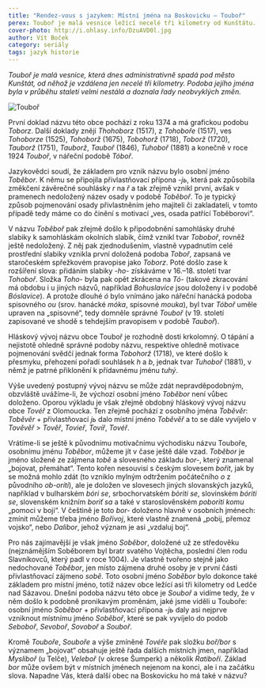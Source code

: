 ```yaml
---
title: "Rendez-vous s jazykem: Místní jména na Boskovicku – Touboř"
perex: Touboř je malá vesnice ležící necelé tři kilometry od Kunštátu. Podoba jejího jména byla v průběhu staletí velmi nestálá a doznala řady neobvyklých změn.
cover-photo: http://i.ohlasy.info/DzuAVD0l.jpg
author: Vít Boček
category: seriály
tags: jazyk historie
---
```


*Touboř je malá vesnice, která dnes administrativně spadá pod město Kunštát, od něhož je vzdálena jen necelé tři kilometry. Podoba jejího jména byla v průběhu staletí velmi nestálá a doznala řady neobvyklých změn.*

<img src="http://i.ohlasy.info/DzuAVD0.jpg" alt="Touboř" class="img-responsive img-popup" data-author="Jiří Komárek">

První doklad názvu této obce pochází z roku 1374 a má grafickou podobu *Toborz*. Další doklady znějí *Thohoborz* (1517), z *Tohoboře* (1517), ves *Tohoborze* (1525), *Tohoborž* (1675), *Tobohorž* (1718), *Toborž* (1720), *Tauborž* (1751), *Tauborž*, *Tauboř* (1846), *Tuhoboř* (1881) a konečně v roce 1924 *Touboř*, v nářeční podobě *Tóboř*.

Jazykovědci soudí, že základem pro vznik názvu bylo osobní jméno *Toběbor*. K němu se připojila přivlastňovací přípona *-jь*, která pak způsobila změkčení závěrečné souhlásky *r* na *ř* a tak zřejmě vznikl první, avšak v pramenech nedoložený název osady v podobě *Toběboř*. To je typický způsob pojmenování osady přivlastněním jeho majiteli či zakladateli, v tomto případě tedy máme co do činění s motivací „ves, osada patřící Toběborovi“.

V názvu *Toběboř* pak zřejmě došlo k připodobnění samohlásky druhé slabiky k samohláskám okolních slabik, čímž vznikl tvar *Toboboř*, rovněž ještě nedoložený. Z něj pak zjednodušením, vlastně vypadnutím celé prostřední slabiky vznikla první doložená podoba *Toboř*, zapsaná ve staročeském spřežkovém pravopise jako *Toborz*. Poté došlo zase k rozšíření slova: přidáním slabiky *-ho-* získáváme v 16.–18. století tvar *Tohoboř*. Složka *Toho-* byla pak opět zkrácena na *Tó-* (takové zkracování má obdobu i u jiných názvů, například *Bohuslavice* jsou doloženy i v podobě *Bóslavice*). A protože dlouhé *ó* bylo vnímáno jako nářeční hanácká podoba spisovného *ou* (srov. hanácké *móka*, spisovné *mouka*), byl tvar *Tóboř* uměle upraven na „spisovné“, tedy domněle správné *Touboř* (v 19. století zapisované ve shodě s tehdejším pravopisem v podobě *Tauboř*).

Hláskový vývoj názvu obce Touboř je rozhodně dosti krkolomný. O tápání a nejistotě ohledně správné podoby názvu, respektive ohledně motivace pojmenování svědčí jednak forma *Tobohorž* (1718), ve které došlo k přesmyku, přehození pořadí souhlásek *h* a *b*, jednak tvar *Tuhoboř* (1881), v němž je patrné přiklonění k přídavnému jménu *tuhý*.

Výše uvedený postupný vývoj názvu se může zdát nepravděpodobným, obzvláště uvážíme-li, že výchozí osobní jméno *Toběbor* není vůbec doloženo. Oporou výkladu je však zřejmě obdobný hláskový vývoj názvu obce *Tovéř* z Olomoucka. Ten zřejmě pochází z osobního jména *Toběvěr*: *Toběvěr* + přivlastňovací *jь* dalo místní jméno *Toběvěř* a to se dále vyvíjelo v *Tověvěř* > *Tověř*, *Tovieř*, *Tovíř*, *Tovéř*.

Vrátíme-li se ještě k původnímu motivačnímu východisku názvu Touboře, osobnímu jménu *Toběbor*, můžeme jít v čase ještě dále vzad. *Toběbor* je jméno složené ze zájmena *tobě* a slovesného základu *bor-*, který znamenal „bojovat, přemáhat“. Tento kořen nesouvisí s českým slovesem *bořit*, jak by se možná mohlo zdát (to vzniklo mylným odtržením počátečního *o* z původního *ob-oriti*), ale je doložen ve slovesech jiných slovanských jazyků, například v bulharském *bóri se*, srbochorvatském *bòriti se*, slovinském *bóriti se*, slovenském knižním *boriť sa* a také v staroslověnském *poboriti komu* „pomoci v boji“. V češtině je toto *bor-* doloženo hlavně v osobních jménech: zmínit můžeme třeba jméno *Bořivoj*, které vlastně znamená „pobij, přemoz vojsko“, nebo *Dalibor*, jehož význam je asi „vzdaluj boj“.

Pro nás zajímavější je však jméno *Soběbor*, doložené už ze středověku (nejznámějším Soběborem byl bratr svatého Vojtěcha, poslední člen rodu Slavníkovců, který padl v roce 1004). Je vlastně tvořeno stejně jako nedochované *Toběbor*, jen místo zájmena druhé osoby je v první části přivlastňovací zájmeno *sobě*. Toto osobní jméno *Soběbor* bylo dokonce také základem pro místní jméno, totiž název obce ležící asi tři kilometry od Ledče nad Sázavou. Dnešní podoba názvu této obce je *Souboř* a vidíme tedy, že v něm došlo k podobně pronikavým proměnám, jaké jsme viděli u Touboře: osobní jméno *Soběbor* + přivlastňovací přípona *-jь* daly asi nejprve vzniknout místnímu jméno *Soběboř*, které se pak vyvíjelo do podob *Seboboř*, *Sevoboř*, *Sovoboř* a *Souboř*.

Kromě *Touboře*, *Souboře* a výše zmíněné *Tovéře* pak složku *boř/bor* s významem „bojovat“ obsahuje ještě řada dalších místních jmen, například *Mysliboř* (u Telče), *Veleboř* (v okrese Šumperk) a několik *Ratiboří*. Základ *bor* může ovšem být v místních jménech nejenom na konci, ale i na začátku slova. Napadne Vás, která další obec na Boskovicku ho má také v názvu?
